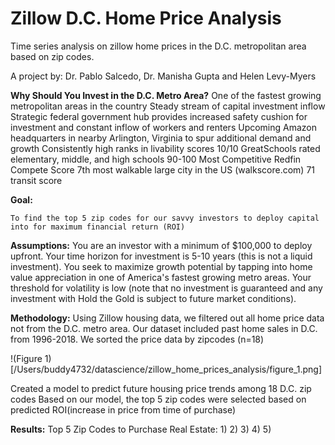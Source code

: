 # Zillow D.C. Home Price Analysis

Time series analysis on zillow home prices in the D.C. metropolitan area based on zip codes.

A project by: Dr. Pablo Salcedo, Dr. Manisha Gupta and Helen Levy-Myers

**Why Should You Invest in the D.C. Metro Area?**
One of the fastest growing metropolitan areas in the country
Steady stream of capital investment inflow
Strategic federal government hub provides increased safety cushion for investment and constant inflow of workers and renters
Upcoming Amazon headquarters in nearby Arlington, Virginia to spur additional demand and growth
Consistently high ranks in livability scores
10/10 GreatSchools rated elementary, middle, and high schools 
90-100 Most Competitive Redfin Compete Score 
7th most walkable large city in the US (walkscore.com)
71 transit score

    
**Goal:**

    To find the top 5 zip codes for our savvy investors to deploy capital into for maximum financial return (ROI)

**Assumptions:**
You are an investor with a minimum of $100,000 to deploy upfront.
Your time horizon for investment is 5-10 years (this is not a liquid investment).
You seek to maximize growth potential by tapping into home value appreciation in one of America's fastest growing metro areas.
Your threshold for volatility is low (note that no investment is guaranteed and any investment with Hold the Gold is subject to future market conditions).

**Methodology:**
Using Zillow housing data, we filtered out all home price data not from the D.C. metro area.
Our dataset included past home sales in D.C. from 1996-2018.
We sorted the price data by zipcodes (n=18)


!(Figure 1) [/Users/buddy4732/datascience/zillow_home_prices_analysis/figure_1.png]

Created a model to predict future housing  price trends among 18 D.C. zip codes
Based on our model, the top 5 zip codes were selected based on predicted ROI(increase in price from time of purchase)

**Results:**
Top 5 Zip Codes to Purchase Real Estate:
1)
2)
3)
4)
5)









